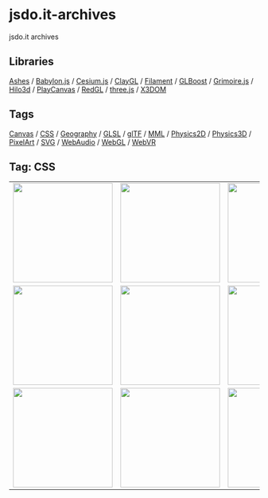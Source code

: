 # jsdo.it-archives
jsdo.it archives

## Libraries

[Ashes](../ashes) / [Babylon.js](../babylon.js) / [Cesium.js](../cesium.js) / [ClayGL](../claygl) / [Filament](../filament) / [GLBoost](../glboost)  / [Grimoire.js](../grimoire.js) / [Hilo3d](../hilo3d) / [PlayCanvas](../playcanvas) / [RedGL](../redgl) / [three.js](../three.js) / [X3DOM](../x3dom)

## Tags

[Canvas](../canvas) / [CSS](../css) / [Geography](../geography) / [GLSL](../glsl) / [glTF](../gltf) / [MML](../mml) / [Physics2D](../physics2d) / [Physics3D](../physics3d) / [PixelArt](../pixelart) / [SVG](../svg) / [WebAudio](../webaudio) / [WebGL](../webgl) / [WebVR](../webvr)

## Tag: CSS

<table>
<tr>
<td><a href="https://cx20.github.io/jsdo.it-archives/cx20/etxV" title="CSS でドット絵を描くテスト（その１）"><img src="https://cx20.github.io/jsdo.it-archives/screenshot/etxV.jpg" width="200" height="200"></a></td>
<td><a href="https://cx20.github.io/jsdo.it-archives/cx20/iQdn" title="CSS でドット絵を描くテスト（その２）"><img src="https://cx20.github.io/jsdo.it-archives/screenshot/iQdn.jpg" width="200" height="200"></a></td>
<td><a href="https://cx20.github.io/jsdo.it-archives/cx20/oc7m" title="CSS でドット絵を回転するテスト"><img src="https://cx20.github.io/jsdo.it-archives/screenshot/oc7m.jpg" width="200" height="200"></a></td>
<td><a href="https://cx20.github.io/jsdo.it-archives/cx20/xtqU" title="CSS でドット絵をプルプルさせるテスト"><img src="https://cx20.github.io/jsdo.it-archives/screenshot/xtqU.jpg" width="200" height="200"></a></td>
</tr>
<tr>
<td><a href="https://cx20.github.io/jsdo.it-archives/cx20/UK3K" title="voxel.css を試してみるテスト"><img src="https://cx20.github.io/jsdo.it-archives/screenshot/UK3K.jpg" width="200" height="200"></a></td>
<td><a href="https://cx20.github.io/jsdo.it-archives/cx20/IQZx" title="voxel.css を試してみるテスト（その２）"><img src="https://cx20.github.io/jsdo.it-archives/screenshot/IQZx.jpg" width="200" height="200"></a></td>
<td><a href="https://cx20.github.io/jsdo.it-archives/cx20/uwAa" title="voxel.css でドット絵を描いてみるテスト"><img src="https://cx20.github.io/jsdo.it-archives/screenshot/uwAa.jpg" width="200" height="200"></a></td>
<td><a href="https://cx20.github.io/jsdo.it-archives/cx20/GgFY" title="Three.js + CSS3DRenderer でドット絵を表示してみるテスト"><img src="https://cx20.github.io/jsdo.it-archives/screenshot/GgFY.jpg" width="200" height="200"></a></td>
</tr>
<tr>
<td><a href="https://cx20.github.io/jsdo.it-archives/cx20/gMPe" title="Three.js + CSS3DRenderer で立体的なドット絵を表示してみるテスト"><img src="https://cx20.github.io/jsdo.it-archives/screenshot/gMPe.jpg" width="200" height="200"></a></td>
<td><a href="https://cx20.github.io/jsdo.it-archives/cx20/6KOy" title="CSS3DRenderer.js と PDBLoader.js を使ってみるテスト"><img src="https://cx20.github.io/jsdo.it-archives/screenshot/6KOy.jpg" width="200" height="200"></a></td>
<td><a href="https://cx20.github.io/jsdo.it-archives/cx20/qs2p" title="田んぼアートをCSSで再現してみるテスト"><img src="https://cx20.github.io/jsdo.it-archives/screenshot/qs2p.jpg" width="200" height="200"></a></td>
<td></td>
</tr>
</table>
